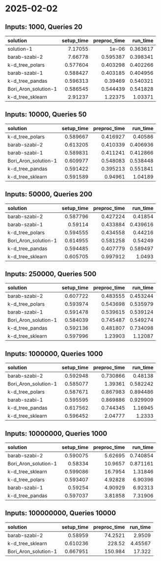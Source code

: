 # 2025-02-02

## Inputs: 1000, Queries 20

| solution             |   setup_time |   preproc_time |   run_time |
|:---------------------|-------------:|---------------:|-----------:|
| solution-1           |     7.17055  |       1e-06    |   0.363617 |
| barab-szabi-2        |     7.66778  |       0.595387 |   0.398341 |
| k-d_tree_polars      |     0.577604 |       0.403298 |   0.402266 |
| barab-szabi-1        |     0.588427 |       0.403185 |   0.404956 |
| k-d_tree_pandas      |     0.596313 |       0.39469  |   0.540321 |
| Bori_Aron_solution-1 |     0.586545 |       0.544439 |   0.541828 |
| k-d_tree_sklearn     |     2.91237  |       1.22375  |   1.03371  |

## Inputs: 10000, Queries 50

| solution             |   setup_time |   preproc_time |   run_time |
|:---------------------|-------------:|---------------:|-----------:|
| k-d_tree_polars      |     0.589667 |       0.416927 |   0.40586  |
| barab-szabi-2        |     0.613205 |       0.410339 |   0.406936 |
| barab-szabi-1        |     0.589831 |       0.411241 |   0.412866 |
| Bori_Aron_solution-1 |     0.609977 |       0.548083 |   0.538448 |
| k-d_tree_pandas      |     0.591422 |       0.395213 |   0.551841 |
| k-d_tree_sklearn     |     0.591589 |       0.94961  |   1.04189  |

## Inputs: 50000, Queries 200

| solution             |   setup_time |   preproc_time |   run_time |
|:---------------------|-------------:|---------------:|-----------:|
| barab-szabi-2        |     0.587796 |       0.427224 |   0.41854  |
| barab-szabi-1        |     0.59114  |       0.433884 |   0.439616 |
| k-d_tree_polars      |     0.594555 |       0.434558 |   0.44216  |
| Bori_Aron_solution-1 |     0.614955 |       0.581258 |   0.54249  |
| k-d_tree_pandas      |     0.594485 |       0.407779 |   0.589497 |
| k-d_tree_sklearn     |     0.605705 |       0.997912 |   1.0493   |

## Inputs: 250000, Queries 500

| solution             |   setup_time |   preproc_time |   run_time |
|:---------------------|-------------:|---------------:|-----------:|
| barab-szabi-2        |     0.607722 |       0.483555 |   0.453244 |
| k-d_tree_polars      |     0.593974 |       0.543698 |   0.535979 |
| barab-szabi-1        |     0.591478 |       0.539615 |   0.539124 |
| Bori_Aron_solution-1 |     0.584039 |       0.745487 |   0.549274 |
| k-d_tree_pandas      |     0.592136 |       0.481807 |   0.734098 |
| k-d_tree_sklearn     |     0.597996 |       1.23903  |   1.12087  |

## Inputs: 1000000, Queries 1000

| solution             |   setup_time |   preproc_time |   run_time |
|:---------------------|-------------:|---------------:|-----------:|
| barab-szabi-2        |     0.592948 |       0.730866 |   0.48138  |
| Bori_Aron_solution-1 |     0.585077 |       1.39361  |   0.582242 |
| k-d_tree_polars      |     0.587671 |       0.867983 |   0.894486 |
| barab-szabi-1        |     0.595595 |       0.869886 |   0.929909 |
| k-d_tree_pandas      |     0.617562 |       0.744345 |   1.16945  |
| k-d_tree_sklearn     |     0.596452 |       2.04777  |   1.2333   |

## Inputs: 10000000, Queries 1000

| solution             |   setup_time |   preproc_time |   run_time |
|:---------------------|-------------:|---------------:|-----------:|
| barab-szabi-2        |     0.590075 |        5.62695 |   0.740854 |
| Bori_Aron_solution-1 |     0.58334  |       10.9657  |   0.871161 |
| k-d_tree_sklearn     |     0.599086 |       16.7954  |   1.31846  |
| k-d_tree_polars      |     0.593407 |        4.92828 |   6.90396  |
| barab-szabi-1        |     0.59254  |        4.90929 |   6.92313  |
| k-d_tree_pandas      |     0.597037 |        3.81858 |   7.31906  |

## Inputs: 100000000, Queries 10000

| solution             |   setup_time |   preproc_time |   run_time |
|:---------------------|-------------:|---------------:|-----------:|
| barab-szabi-2        |     0.58959  |        74.2521 |    2.9509  |
| k-d_tree_sklearn     |     0.610236 |       228.52   |    4.45567 |
| Bori_Aron_solution-1 |     0.667951 |       150.984  |   17.322   |